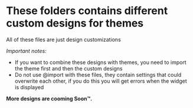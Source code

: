 # These folders contains different custom designs for themes
All of these files are just design customizations

_Important notes:_
- If you want to combine these designs with themes, you need to import the theme first and then the custom designs
- Do not use @import with these files, they contain settings that could overwrite each other, if you do this you will get errors when the widget is displayed

**More designs are cooming Soon™.**